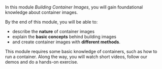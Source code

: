 In this module *Building Container Images*, you will gain foundational knowledge about container images.

By the end of this module, you will be able to:

- describe the **nature** of container images 
- explain the **basic concepts** behind building images
- and create container images with **different methods**.
	
This module requires some basic knowledge of containers, such as how to run a container.
Along the way, you will watch short videos, follow our demos and do a hands-on exercise.